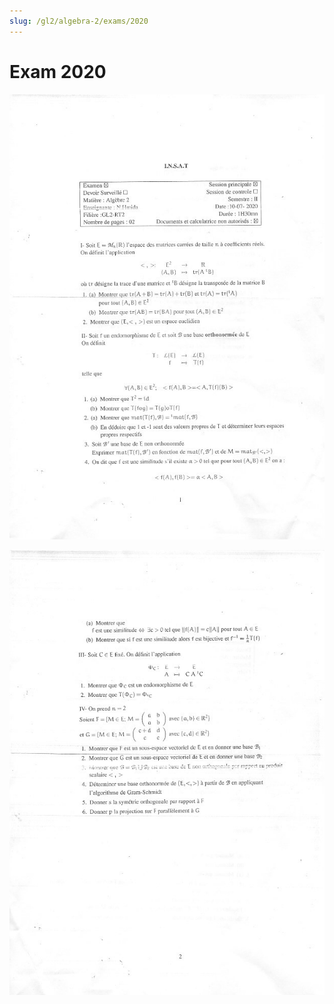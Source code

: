 ```yaml
---
slug: /gl2/algebra-2/exams/2020
---
```


# Exam 2020

![1](assets/2020-1.jpg)

![2](assets/2020-2.jpg)
